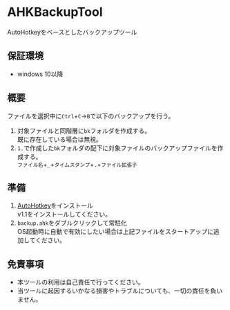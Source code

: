# AHKBackupTool
AutoHotkeyをベースとしたバックアップツール

## 保証環境
* windows 10以降

## 概要
ファイルを選択中に`Ctrl`+`C`->`B`で以下のバックアップを行う。
1. 対象ファイルと同階層に`bk`フォルダを作成する。  
   既に存在している場合は無視。  
2. `1.`で作成した`bk`フォルダの配下に対象ファイルのバックアップファイルを作成する。  
   `ファイル名`+`_`+`タイムスタンプ`+`.`+`ファイル拡張子`  

## 準備
1. [AutoHotkey](https://www.autohotkey.com/)をインストール  
   v1.1をインストールしてください。  
2. `backup.ahk`をダブルクリックして常駐化  
   OS起動時に自動で有効にしたい場合は上記ファイルをスタートアップに追加してください。  

## 免責事項
* 本ツールの利用は自己責任で行ってください。  
* 当ツールに起因するいかなる損害やトラブルについても、一切の責任を負いません。  
